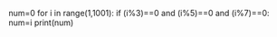 num=0
for i in range(1,1001):
    if (i%3)==0 and (i%5)==0 and (i%7)==0:
        num=i
        print(num)

